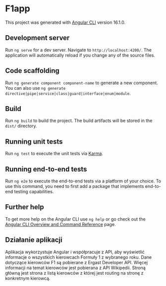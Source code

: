 # F1app

This project was generated with [Angular CLI](https://github.com/angular/angular-cli) version 16.1.0.

## Development server

Run `ng serve` for a dev server. Navigate to `http://localhost:4200/`. The application will automatically reload if you change any of the source files.

## Code scaffolding

Run `ng generate component component-name` to generate a new component. You can also use `ng generate directive|pipe|service|class|guard|interface|enum|module`.

## Build

Run `ng build` to build the project. The build artifacts will be stored in the `dist/` directory.

## Running unit tests

Run `ng test` to execute the unit tests via [Karma](https://karma-runner.github.io).

## Running end-to-end tests

Run `ng e2e` to execute the end-to-end tests via a platform of your choice. To use this command, you need to first add a package that implements end-to-end testing capabilities.

## Further help

To get more help on the Angular CLI use `ng help` or go check out the [Angular CLI Overview and Command Reference](https://angular.io/cli) page.

## Działanie aplikacji
Aplikacja wykorzystuje Angular i współpracuje z API, aby wyświetlić informacje o wszystkich kierowcach Formuły 1 z wybranego roku. Dane dotyczące kierowców F1 są pobierane z Ergast Developer API.
Więcej informacji na temat kierowców jest pobierana z API Wikipedii. Stroną główną jest strona z listą kierowców z której jest routing na stronę z konkretnym kierowcą. 

